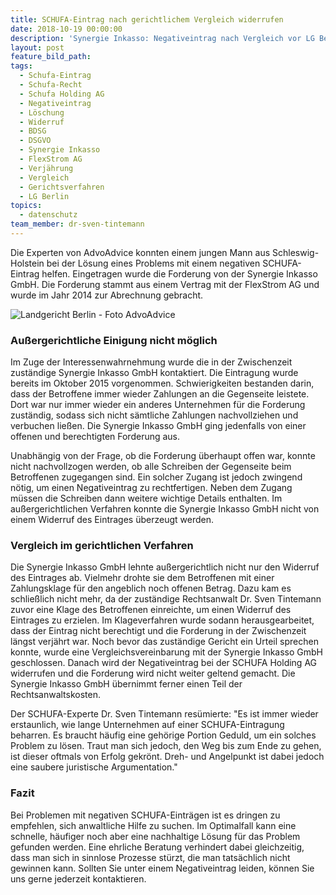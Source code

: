 ```yaml
---
title: SCHUFA-Eintrag nach gerichtlichem Vergleich widerrufen
date: 2018-10-19 00:00:00
description: 'Synergie Inkasso: Negativeintrag nach Vergleich vor LG Berlin widerrufen'
layout: post
feature_bild_path:
tags:
  - Schufa-Eintrag
  - Schufa-Recht
  - Schufa Holding AG
  - Negativeintrag
  - Löschung
  - Widerruf
  - BDSG
  - DSGVO
  - Synergie Inkasso
  - FlexStrom AG
  - Verjährung
  - Vergleich
  - Gerichtsverfahren
  - LG Berlin
topics:
  - datenschutz
team_member: dr-sven-tintemann
---
```


Die Experten von AdvoAdvice konnten einem jungen Mann aus Schleswig-Holstein bei der Lösung eines Problems mit einem negativen SCHUFA-Eintrag helfen. Eingetragen wurde die Forderung von der Synergie Inkasso GmbH. Die Forderung stammt aus einem Vertrag mit der FlexStrom AG und wurde im Jahr 2014 zur Abrechnung gebracht.

![Landgericht Berlin - Foto AdvoAdvice](/uploads/lg-berlin---spreeblick-1.jpg "Vergleich mit Synergie Inkasso für Flex Strom AG")

### Außergerichtliche Einigung nicht möglich

Im Zuge der Interessenwahrnehmung wurde die in der Zwischenzeit zuständige Synergie Inkasso GmbH kontaktiert. Die Eintragung wurde bereits im Oktober 2015 vorgenommen. Schwierigkeiten bestanden darin, dass der Betroffene immer wieder Zahlungen an die Gegenseite leistete. Dort war nur immer wieder ein anderes Unternehmen für die Forderung zuständig, sodass sich nicht sämtliche Zahlungen nachvollziehen und verbuchen ließen. Die Synergie Inkasso GmbH ging jedenfalls von einer offenen und berechtigten Forderung aus.

Unabhängig von der Frage, ob die Forderung überhaupt offen war, konnte nicht nachvollzogen werden, ob alle Schreiben der Gegenseite beim Betroffenen zugegangen sind. Ein solcher Zugang ist jedoch zwingend nötig, um einen Negativeintrag zu rechtfertigen. Neben dem Zugang müssen die Schreiben dann weitere wichtige Details enthalten. Im außergerichtlichen Verfahren konnte die Synergie Inkasso GmbH nicht von einem Widerruf des Eintrages überzeugt werden.

### Vergleich im gerichtlichen Verfahren

Die Synergie Inkasso GmbH lehnte außergerichtlich nicht nur den Widerruf des Eintrages ab. Vielmehr drohte sie dem Betroffenen mit einer Zahlungsklage für den angeblich noch offenen Betrag. Dazu kam es schließlich nicht mehr, da der zuständige Rechtsanwalt Dr. Sven Tintemann zuvor eine Klage des Betroffenen einreichte, um einen Widerruf des Eintrages zu erzielen. Im Klageverfahren wurde sodann herausgearbeitet, dass der Eintrag nicht berechtigt und die Forderung in der Zwischenzeit längst verjährt war. Noch bevor das zuständige Gericht ein Urteil sprechen konnte, wurde eine Vergleichsvereinbarung mit der Synergie Inkasso GmbH geschlossen. Danach wird der Negativeintrag bei der SCHUFA Holding AG widerrufen und die Forderung wird nicht weiter geltend gemacht. Die Synergie Inkasso GmbH übernimmt ferner einen Teil der Rechtsanwaltskosten.

Der SCHUFA-Experte Dr. Sven Tintemann resümierte: "Es ist immer wieder erstaunlich, wie lange Unternehmen auf einer SCHUFA-Eintragung beharren. Es braucht häufig eine gehörige Portion Geduld, um ein solches Problem zu lösen. Traut man sich jedoch, den Weg bis zum Ende zu gehen, ist dieser oftmals von Erfolg gekrönt. Dreh- und Angelpunkt ist dabei jedoch eine saubere juristische Argumentation."

### Fazit

Bei Problemen mit negativen SCHUFA-Einträgen ist es dringen zu empfehlen, sich anwaltliche Hilfe zu suchen. Im Optimalfall kann eine schnelle, häufiger noch aber eine nachhaltige Lösung für das Problem gefunden werden. Eine ehrliche Beratung verhindert dabei gleichzeitig, dass man sich in sinnlose Prozesse stürzt, die man tatsächlich nicht gewinnen kann. Sollten Sie unter einem Negativeintrag leiden, können Sie uns gerne jederzeit kontaktieren.